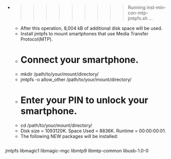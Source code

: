 * >>>>>>>>> Running inst-min-con-mtp-jmtpfs.sh ...
  * After this operation, 8,004 kB of additional disk space will be used.
  * Install jmtpfs to mount smartphones that use Media Transfer Protocol(MTP).
  *   # Connect your smartphone.
  *   mkdir /path/to/your/mount/directory/
  *   jmtpfs -o allow_other /path/to/your/mount/directory/
  *   # Enter your PIN to unlock your smartphone.
  *   cd /path/to/your/mount/directory/
  * Disk size = 1093120K. Space Used = 8836K. Runtime = 00:00:00:01.
  * The following NEW packages will be installed:
  ```bash
jmtpfs libmagic1 libmagic-mgc libmtp9 libmtp-common
libusb-1.0-0
  ```
